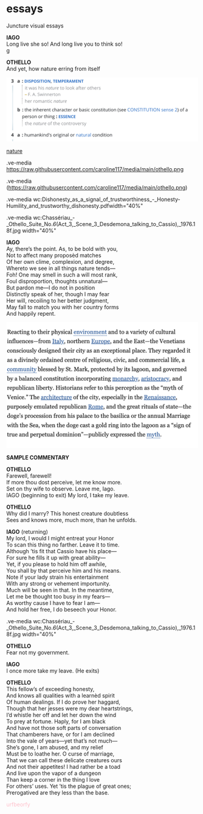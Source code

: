 # essays
Juncture visual essays

**IAGO** </br>
Long live she so! And long live you to think so! </br>g

**OTHELLO** </br>
    And yet, how nature erring from itself </br>
    
   ![nature](https://raw.githubusercontent.com/caroline117/media/main/othello.png)

[nature](https://raw.githubusercontent.com/caroline117/media/main/othello.png)

.ve-media https://raw.githubusercontent.com/caroline117/media/main/othello.png

.ve-media (https://raw.githubusercontent.com/caroline117/media/main/othello.png)

.ve-media wc:Dishonesty_as_a_signal_of_trustworthiness_-_Honesty-Humility_and_trustworthy_dishonesty.pdfwidth="40%"


.ve-media wc:Chassériau_-_Othello_Suite_No._6_(Act_3,_Scene_3_Desdemona_talking_to_Cassio),_1976.18f.jpg width="40%"  

**IAGO** </br>
Ay, there’s the point. As, to be bold with you, </br>
Not to affect many proposèd matches </br>
Of her own clime, complexion, and degree, </br>
Whereto we see in all things nature tends— </br>
Foh! One may smell in such a will most rank, </br>
Foul disproportion, thoughts unnatural— </br>
But pardon me—I do not in position </br>
Distinctly speak of her, though I may fear </br>
Her will, recoiling to her better judgment, </br>
May fall to match you with her country forms </br>
And happily repent. </br> 

![nature](https://raw.githubusercontent.com/caroline117/media/main/Venice.png) 

**SAMPLE COMMENTARY** </br>


**OTHELLO**  </br>
Farewell, farewell! </br>
If more thou dost perceive, let me know more. </br>
Set on thy wife to observe. Leave me, Iago. </br>
IAGO (beginning to exit)  My lord, I take my leave. </br>

**OTHELLO**  </br>
Why did I marry? This honest creature doubtless </br>
Sees and knows more, much more, than he unfolds. </br>


**IAGO** (returning) </br>
My lord, I would I might entreat your Honor </br>
To scan this thing no farther. Leave it to time. </br>
Although ’tis fit that Cassio have his place— </br>
For sure he fills it up with great ability— </br>
Yet, if you please to hold him off awhile, </br>
You shall by that perceive him and his means. </br>
Note if your lady strain his entertainment </br>
With any strong or vehement importunity. </br>
Much will be seen in that. In the meantime, </br>
Let me be thought too busy in my fears— </br>
As worthy cause I have to fear I am— </br>
And hold her free, I do beseech your Honor. </br>

.ve-media wc:Chassériau_-_Othello_Suite_No._6_(Act_3,_Scene_3_Desdemona_talking_to_Cassio),_1976.18f.jpg width="40%" 

**OTHELLO**  </br>
Fear not my government. </br>

**IAGO**   </br>
I once more take my leave. (He exits) </br>

**OTHELLO** </br>
This fellow’s of exceeding honesty, </br>
And knows all qualities with a learnèd spirit </br>
Of human dealings. If I do prove her haggard, </br>
Though that her jesses were my dear heartstrings, </br>
I’d whistle her off and let her down the wind </br>
To prey at fortune. Haply, for I am black </br>
And have not those soft parts of conversation </br>
That chamberers have, or for I am declined </br>
Into the vale of years—yet that’s not much— </br>
She’s gone, I am abused, and my relief </br>
Must be to loathe her. O curse of marriage, </br>
That we can call these delicate creatures ours </br>
And not their appetites! I had rather be a toad </br>
And live upon the vapor of a dungeon </br>
Than keep a corner in the thing I love </br>
For others’ uses. Yet ’tis the plague of great ones; </br>
Prerogatived are they less than the base. </br>

<p style="color:pink;"> urfbeorfy </p>
